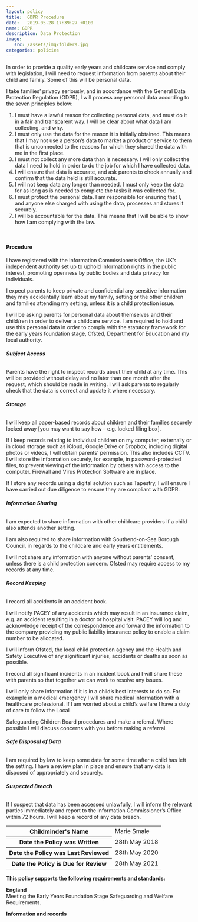 ```yaml
---
layout: policy
title:  GDPR Procedure
date:   2019-05-28 17:39:27 +0100
name: GDPR
description: Data Protection
image:
   src: /assets/img/folders.jpg
categories: policies
---
```


In order to provide a quality early years and childcare service and comply with legislation, I will need to request information from parents about their child and family. Some of this will be personal data.

I take families’ privacy seriously, and in accordance with the General Data Protection Regulation (GDPR), I will process any personal data according to the seven principles below:
1. I must have a lawful reason for collecting personal data, and must do it in a fair and transparent way. I will be clear about what data I am collecting, and why.
2. I must only use the data for the reason it is initially obtained. This means that I may not use a person’s data to market a product or service to them that is unconnected to the reasons for which they shared the data with me in the first place.
3. I must not collect any more data than is necessary. I will only collect the data I need to hold in order to do the job for which I have collected data.
4. I will ensure that data is accurate, and ask parents to check annually and confirm that the data held is still accurate.
5. I will not keep data any longer than needed. I must only keep the data for as long as is needed to complete the tasks it was collected for.
6. I must protect the personal data. I am responsible for ensuring that I, and anyone else charged with using the data, processes and stores it securely.
7. I will be accountable for the data. This means that I will be able to show how I am complying with the law.

<br>

#### Procedure
I have registered with the Information Commissioner’s Office, the UK’s independent authority set up to uphold information rights in the public interest, promoting openness by public bodies and data privacy for individuals.

I expect parents to keep private and confidential any sensitive information they may accidentally learn about my family, setting or the other children and families attending my setting, unless it is a child protection issue.

I will be asking parents for personal data about themselves and their child/ren in order to deliver a childcare service. I am required to hold and use this personal data in order to comply with the statutory framework for the early years foundation stage, Ofsted, Department for Education and my local authority.

###### **Subject Access**

Parents have the right to inspect records about their child at any time. This will be provided without delay and no later than one month after the request, which should be made in writing. I will ask parents to regularly check that the data is correct and update it where necessary.

###### **Storage**

I will keep all paper-based records about children and their families securely locked away [you may want to say how – e.g. locked filing box].

If I keep records relating to individual children on my computer, externally or in cloud storage such as iCloud, Google Drive or Dropbox, including digital photos or videos, I will obtain parents’ permission. This also includes CCTV. I will store the information securely, for example, in password-protected files, to prevent viewing of the information by others with access to the computer. Firewall and Virus Protection Software are in place.

If I store any records using a digital solution such as Tapestry, I will ensure I have carried out due diligence to ensure they are compliant with GDPR.

###### **Information Sharing**

I am expected to share information with other childcare providers if a child also attends another setting.

I am also required to share information with Southend-on-Sea Borough Council, in regards to the childcare and early years entitlements.

I will not share any information with anyone without parents’ consent, unless there is a child protection concern.
Ofsted may require access to my records at any time.

###### **Record Keeping**

I record all accidents in an accident book.

I will notify PACEY of any accidents which may result in an insurance claim, e.g. an accident resulting in a doctor or hospital visit. PACEY will log and acknowledge receipt of the correspondence and forward the information to the company providing my public liability insurance policy to enable a claim number to be allocated.

I will inform Ofsted, the local child protection agency and the Health and Safety Executive of any significant injuries, accidents or deaths as soon as possible.

I record all significant incidents in an incident book and I will share these with parents so that together we can work to resolve any issues.

I will only share information if it is in a child’s best interests to do so. For example in a medical emergency I will share medical information with a healthcare professional. If I am worried about a child’s welfare I have a duty of care to follow the Local 

Safeguarding Children Board procedures and make a referral. Where possible I will discuss concerns with you before making a referral.

###### **Safe Disposal of Data**

I am required by law to keep some data for some time after a child has left the setting. I have a review plan in place and ensure that 
any data is disposed of appropriately and securely.

###### **Suspected Breach**

If I suspect that data has been accessed unlawfully, I will inform the relevant parties immediately and report to the Information Commissioner’s Office within 72 hours. I will keep a record of any data breach.

<table class="table table-bordered mt-5 mb-5">
  <tbody>
    <tr>
      <th scope="row">Childminder's Name </th>
      <td>Marie Smale</td>
    </tr>
    <tr>
      <th scope="row">Date the Policy was Written</th>
      <td>28th May 2018</td>
    </tr>
    <tr>
      <th scope="row">Date the Policy was Last Reviewed</th>
      <td>28th May 2020</td>
    </tr>
    <tr>
      <th scope="row">Date the Policy is Due for Review</th>
      <td>28th May 2021</td>
    </tr>
  </tbody>
</table>

**This policy supports the following requirements and standards:**

**England**  
   Meeting the Early Years Foundation Stage Safeguarding and Welfare Requirements.  

**Information and records**

